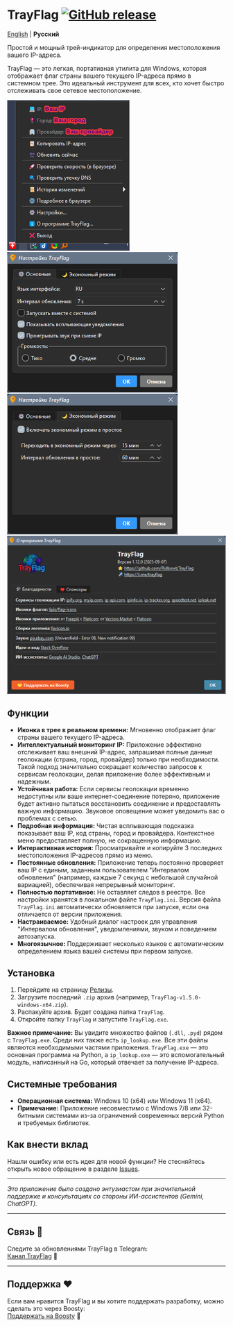 # TrayFlag [![GitHub release](https://img.shields.io/github/v/release/Ridbowt/TrayFlag?label=version)](https://github.com/Ridbowt/TrayFlag/releases)

[English](README.md) | **Русский**

Простой и мощный трей-индикатор для определения местоположения вашего IP-адреса.

TrayFlag — это легкая, портативная утилита для Windows, которая отображает флаг страны вашего текущего IP-адреса прямо в системном трее. Это идеальный инструмент для всех, кто хочет быстро отслеживать свое сетевое местоположение.

![Меню TrayFlag](promo/05_trayflag_menu_ru.png)
![Настройки - Главная](promo/06_trayflag_settings-main_ru.png)
![Настройки - Ожидание](promo/07_trayflag_settings-idle_ru.png)
![О программе TrayFlag](promo/08_trayflag_about_ru.png)

## Функции
- **Иконка в трее в реальном времени:** Мгновенно отображает флаг страны вашего текущего IP-адреса.
- **Интеллектуальный мониторинг IP:** Приложение эффективно отслеживает ваш внешний IP-адрес, запрашивая полные данные геолокации (страна, город, провайдер) только при необходимости. Такой подход значительно сокращает количество запросов к сервисам геолокации, делая приложение более эффективным и надежным.
- **Устойчивая работа:** Если сервисы геолокации временно недоступны или ваше интернет-соединение потеряно, приложение будет активно пытаться восстановить соединение и предоставлять важную информацию. Звуковое оповещение может уведомить вас о проблемах с сетью.
- **Подробная информация:** Чистая всплывающая подсказка показывает ваш IP, код страны, город и провайдера. Контекстное меню предоставляет полную, не сокращенную информацию.
- **Интерактивная история:** Просматривайте и копируйте 3 последних местоположения IP-адресов прямо из меню.
- **Постоянные обновления:** Приложение теперь постоянно проверяет ваш IP с единым, заданным пользователем "Интервалом обновления" (например, каждые 7 секунд с небольшой случайной вариацией), обеспечивая непрерывный мониторинг.
- **Полностью портативное:** Не оставляет следов в реестре. Все настройки хранятся в локальном файле `TrayFlag.ini`. Версия файла `TrayFlag.ini` автоматически обновляется при запуске, если она отличается от версии приложения.
- **Настраиваемое:** Удобный диалог настроек для управления "Интервалом обновления", уведомлениями, звуком и поведением автозапуска.
- **Многоязычное:** Поддерживает несколько языков с автоматическим определением языка вашей системы при первом запуске.

## Установка
1. Перейдите на страницу [Релизы](https://github.com/Ridbowt/TrayFlag/releases).
2. Загрузите последний `.zip` архив (например, `TrayFlag-v1.5.0-windows-x64.zip`).
3. Распакуйте архив. Будет создана папка `TrayFlag`.
4. Откройте папку `TrayFlag` и запустите `TrayFlag.exe`.

**Важное примечание:** Вы увидите множество файлов (`.dll`, `.pyd`) рядом с `TrayFlag.exe`. Среди них также есть `ip_lookup.exe`. Все эти файлы являются необходимыми частями приложения. `TrayFlag.exe` — это основная программа на Python, а `ip_lookup.exe` — это вспомогательный модуль, написанный на Go, который отвечает за получение IP-адреса.

## Системные требования
- **Операционная система:** Windows 10 (x64) или Windows 11 (x64).
- **Примечание:** Приложение несовместимо с Windows 7/8 или 32-битными системами из-за ограничений современных версий Python и требуемых библиотек.

## Как внести вклад
Нашли ошибку или есть идея для новой функции? Не стесняйтесь открыть новое обращение в разделе [Issues](https://github.com/Ridbowt/TrayFlag/issues).


---
*Это приложение было создано энтузиастом при значительной поддержке и консультациях со стороны ИИ-ассистентов (Gemini, ChatGPT).*

---
## Связь 📢

Следите за обновлениями TrayFlag в Telegram:  
[Канал TrayFlag](https://t.me/trayflag) 📲

---
## Поддержка ❤️

Если вам нравится TrayFlag и вы хотите поддержать разработку, можно сделать это через Boosty:  
[Поддержать на Boosty](https://boosty.to/trayflag) 💛